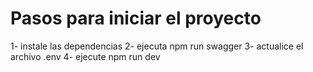 
# Pasos para iniciar el proyecto
  1- instale las dependencias
  2- ejecuta npm run swagger
  3- actualice el archivo .env
  4- ejecute npm run dev
